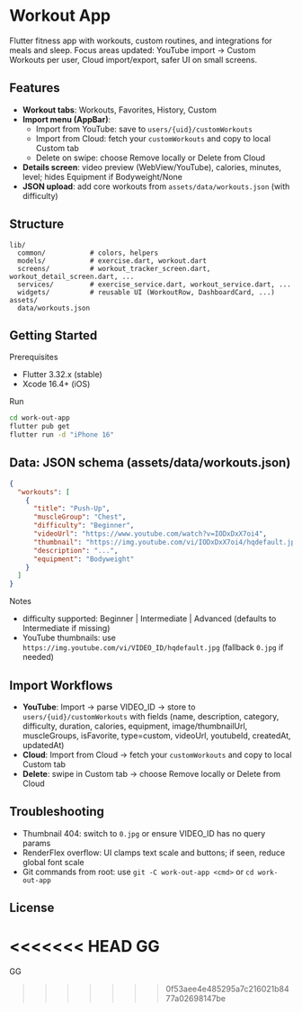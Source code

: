 # Workout App

Flutter fitness app with workouts, custom routines, and integrations for meals and sleep. Focus areas updated: YouTube import → Custom Workouts per user, Cloud import/export, safer UI on small screens.

## Features

- **Workout tabs**: Workouts, Favorites, History, Custom
- **Import menu (AppBar)**:
  - Import from YouTube: save to `users/{uid}/customWorkouts`
  - Import from Cloud: fetch your `customWorkouts` and copy to local Custom tab
  - Delete on swipe: choose Remove locally or Delete from Cloud
- **Details screen**: video preview (WebView/YouTube), calories, minutes, level; hides Equipment if Bodyweight/None
- **JSON upload**: add core workouts from `assets/data/workouts.json` (with difficulty)

## Structure

```
lib/
  common/           # colors, helpers
  models/           # exercise.dart, workout.dart
  screens/          # workout_tracker_screen.dart, workout_detail_screen.dart, ...
  services/         # exercise_service.dart, workout_service.dart, ...
  widgets/          # reusable UI (WorkoutRow, DashboardCard, ...)
assets/
  data/workouts.json
```

## Getting Started

Prerequisites
- Flutter 3.32.x (stable)
- Xcode 16.4+ (iOS)

Run
```bash
cd work-out-app
flutter pub get
flutter run -d "iPhone 16"
```

## Data: JSON schema (assets/data/workouts.json)

```json
{
  "workouts": [
    {
      "title": "Push-Up",
      "muscleGroup": "Chest",
      "difficulty": "Beginner",
      "videoUrl": "https://www.youtube.com/watch?v=IODxDxX7oi4",
      "thumbnail": "https://img.youtube.com/vi/IODxDxX7oi4/hqdefault.jpg",
      "description": "...",
      "equipment": "Bodyweight"
    }
  ]
}
```

Notes
- difficulty supported: Beginner | Intermediate | Advanced (defaults to Intermediate if missing)
- YouTube thumbnails: use `https://img.youtube.com/vi/VIDEO_ID/hqdefault.jpg` (fallback `0.jpg` if needed)

## Import Workflows

- **YouTube**: Import → parse VIDEO_ID → store to `users/{uid}/customWorkouts` with fields (name, description, category, difficulty, duration, calories, equipment, image/thumbnailUrl, muscleGroups, isFavorite, type=custom, videoUrl, youtubeId, createdAt, updatedAt)
- **Cloud**: Import from Cloud → fetch your `customWorkouts` and copy to local Custom tab
- **Delete**: swipe in Custom tab → choose Remove locally or Delete from Cloud

## Troubleshooting

- Thumbnail 404: switch to `0.jpg` or ensure VIDEO_ID has no query params
- RenderFlex overflow: UI clamps text scale and buttons; if seen, reduce global font scale
- Git commands from root: use `git -C work-out-app <cmd>` or `cd work-out-app`

## License

<<<<<<< HEAD
GG
=======
GG
>>>>>>> 0f53aee4e485295a7c216021b8477a02698147be
